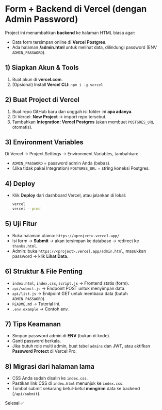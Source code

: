 # Form + Backend di Vercel (dengan Admin Password)

Project ini menambahkan **backend** ke halaman HTML biasa agar:
- Data form tersimpan online di **Vercel Postgres**.
- Ada halaman **/admin.html** untuk melihat data, dilindungi password (ENV `ADMIN_PASSWORD`).

## 1) Siapkan Akun & Tools
1. Buat akun di **vercel.com**.
2. (Opsional) Install **Vercel CLI**: `npm i -g vercel`

## 2) Buat Project di Vercel
1. Buat repo GitHub baru dan unggah isi folder ini **apa adanya**.
2. Di Vercel: **New Project** → import repo tersebut.
3. Tambahkan **Integration: Vercel Postgres** (akan membuat `POSTGRES_URL` otomatis).

## 3) Environment Variables
Di Vercel → Project Settings → Environment Variables, tambahkan:
- `ADMIN_PASSWORD` = password admin Anda (bebas).
- (Jika tidak pakai Integration) `POSTGRES_URL` = string koneksi Postgres.

## 4) Deploy
- Klik **Deploy** dari dashboard Vercel, atau jalankan di lokal:
  ```bash
  vercel
  vercel --prod
  ```

## 5) Uji Fitur
- Buka halaman utama: `https://<project>.vercel.app/`
- Isi form → **Submit** → akan tersimpan ke database → redirect ke `thanks.html`.
- Admin: buka `https://<project>.vercel.app/admin.html`, masukkan password → klik **Lihat Data**.

## 6) Struktur & File Penting
- `index.html`, `index.css`, `script.js` → Frontend statis (form).
- `api/submit.js` → Endpoint POST untuk menyimpan data.
- `api/list.js` → Endpoint GET untuk membaca data (butuh `ADMIN_PASSWORD`).
- `README.md` → Tutorial ini.
- `.env.example` → Contoh env.

## 7) Tips Keamanan
- Simpan password admin di **ENV** (bukan di kode).
- Ganti password berkala.
- Jika butuh role multi admin, buat tabel `admins` dan JWT, atau aktifkan **Password Protect** di Vercel Pro.

## 8) Migrasi dari halaman lama
- CSS Anda sudah disalin ke `index.css`.
- Pastikan link CSS di `index.html` menunjuk ke `index.css`.
- Tombol submit sekarang betul-betul **mengirim** data ke backend (`/api/submit`).

Selesai ✅
